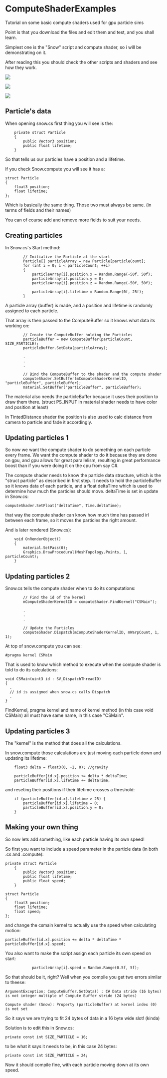 # ComputeShaderExamples
Tutorial on some basic compute shaders used for gpu particle sims

Point is that you download the files and edit them and test, and you shall learn.

Simplest one is the "Snow" script and compute shader, so i will be demonstrating on it.

After reading this you should check the other scripts and shaders and see how they work.


![](/Snow.gif)

![](/Fountain.gif)

![](/Snow.gif)


## Particle's data

When opening snow.cs first thing you will see is the:

~~~
    private struct Particle
    {
        public Vector3 position;
        public float lifetime;
    }
~~~

So that tells us our particles have a position and a lifetime.

If you check Snow.compute you will see it has a:

~~~
struct Particle
{
	float3 position;
	float lifetime;
};
~~~

Which is basically the same thing. Those two must always be same. (in terms of fields and their names)

You can of course add and remove more fields to suit your needs.

## Creating particles

In Snow.cs's Start method:

~~~
        // Initialize the Particle at the start
        Particle[] particleArray = new Particle[particleCount];
        for (int i = 0; i < particleCount; ++i)
        {
            particleArray[i].position.x = Random.Range(-50f, 50f);
            particleArray[i].position.y = 0;
            particleArray[i].position.z = Random.Range(-50f, 50f);

            particleArray[i].lifetime = Random.Range(0f, 25f);
        }
~~~

A particle array (buffer) is made, and a position and lifetime is randomly assigned to each particle.

That array is then passed to the ComputeBuffer so it knows what data its working on:

~~~
        // Create the ComputeBuffer holding the Particles
        particleBuffer = new ComputeBuffer(particleCount, SIZE_PARTICLE);
        particleBuffer.SetData(particleArray);
        
        .
        .
        .
        
        // Bind the ComputeBuffer to the shader and the compute shader
        computeShader.SetBuffer(mComputeShaderKernelID, "particleBuffer", particleBuffer);
        material.SetBuffer("particleBuffer", particleBuffer);
~~~

The material also needs the particleBuffer because it uses their position to draw them there.
(struct PS_INPUT in material shader needs to have color and position at least)

In TintedDistance shader the position is also used to calc distance from camera to particle and fade it accordingly.

## Updating particles 1

So now we want the compute shader to do something on each particle every frame.
We want the compute shader to do it because they are done on gpu, and gpu allows for great parallelism,
resulting in great performance boost than if you were doing it on the cpu from say C#.

The compute shader needs to know the particle data structure, which is the "struct particle" as described in first step.
It needs to hold the particleBuffer so it knows data of each particle,
and a float deltaTime which is used to determine how much the particles should move.
deltaTime is set in update in Snow.cs:

~~~
computeShader.SetFloat("deltaTime", Time.deltaTime);
~~~

that way the compute shader can know how much time has passed irl between each frame, so it moves the particles the right amount.


And is later rendered (Snow.cs):

~~~
    void OnRenderObject()
    {
        material.SetPass(0);
        Graphics.DrawProcedural(MeshTopology.Points, 1, particleCount);
    }
~~~

## Updating particles 2

Snow.cs tells the compute shader when to do its computations:

~~~
        // Find the id of the kernel
        mComputeShaderKernelID = computeShader.FindKernel("CSMain");
        
        .
        .
        .
        
        // Update the Particles
        computeShader.Dispatch(mComputeShaderKernelID, mWarpCount, 1, 1);
~~~

At top of snow.compute you can see:

~~~
#pragma kernel CSMain
~~~

That is used to know which method to execute when the compute shader is told to do its calculations:

~~~
void CSMain(uint3 id : SV_DispatchThreadID)
{
  .
  // id is assigned when snow.cs calls Dispatch
  .
}
~~~

FindKernel, pragma kernel and name of kernel method (in this case void CSMain) all must have same name, in this case "CSMain".

## Updating particles 3

The "kernel" is the method that does all the calculations.

In snow.compute those calculations are just moving each particle down and updating its lifetime:

~~~
	float3 delta = float3(0, -2, 0); //gravity

	particleBuffer[id.x].position += delta * deltaTime;
	particleBuffer[id.x].lifetime += deltaTime;
~~~

and reseting their positions if their lifetime crosses a threshold:

~~~
	if (particleBuffer[id.x].lifetime > 25) {
		particleBuffer[id.x].lifetime = 0;
		particleBuffer[id.x].position.y = 0;
	}
~~~

## Making your own thing

So now lets add something, like each particle having its own speed!

So first you want to include a speed parameter in the particle data (in both .cs and .compute):

~~~
private struct Particle
    {
        public Vector3 position;
        public float lifetime;
        public float speed;
    }
~~~

~~~
struct Particle
{
	float3 position;
	float lifetime;
	float speed;
};
~~~

and change the csmain kernel to actually use the speed when calculating motion:

~~~
particleBuffer[id.x].position += delta * deltaTime * particleBuffer[id.x].speed;
~~~

You also want to make the script assign each particle its own speed on start:

~~~
            particleArray[i].speed = Random.Range(0.5f, 5f);
~~~

So that should be it, right? Well when you compile you get two errors similar to theese:

~~~
ArgumentException: ComputeBuffer.SetData() : C# Data stride (16 bytes) is not integer multiple of Compute Buffer stride (24 bytes)

Compute shader (Snow): Property (particleBuffer) at kernel index (0) is not set
~~~

So it says we are trying to fit 24 bytes of data in a 16 byte wide slot! (kinda)

Solution is to edit this in Snow.cs:

~~~
private const int SIZE_PARTICLE = 16;
~~~

to be what it says it needs to be, in this case 24 bytes:

~~~
private const int SIZE_PARTICLE = 24;
~~~

Now it should compile fine, with each particle moving down at its own speed.
